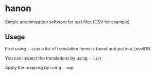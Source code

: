 # hanon

Simple anonimization software for text files (CSV for example)

Usage
------

First using `--scan` a list of translation items is found and put in a LevelDB.

You can inspect the translations by using `--list`

Apply the mapping by using `--map`
